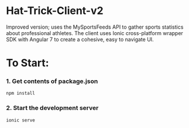 # Hat-Trick-Client-v2
Improved version; uses the MySportsFeeds API to gather sports statistics about professional athletes. The client uses Ionic cross-platform wrapper SDK with Angular 7 to create a cohesive, easy to navigate UI.

# To Start:
### 1. Get contents of package.json
```npm install```
### 2. Start the development server
```ionic serve```
